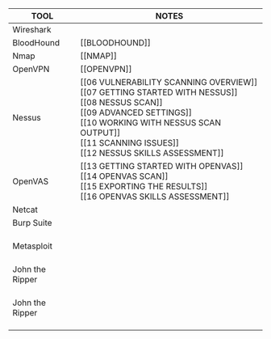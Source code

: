 | TOOL                    | NOTES                                                                                                                                                                                                                                 |
| ----------------------- | ------------------------------------------------------------------------------------------------------------------------------------------------------------------------------------------------------------------------------------- |
| Wireshark               |                                                                                                                                                                                                                                       |
| BloodHound              | [[BLOODHOUND]]                                                                                                                                                                                                                        |
| Nmap                    | [[NMAP]]                                                                                                                                                                                                                              |
| OpenVPN                 | [[OPENVPN]]                                                                                                                                                                                                                           |
| Nessus                  | [[06 VULNERABILITY SCANNING OVERVIEW]]<br>[[07 GETTING STARTED WITH NESSUS]]<br>[[08 NESSUS SCAN]]<br>[[09 ADVANCED SETTINGS]]<br>[[10 WORKING WITH NESSUS SCAN OUTPUT]]<br>[[11 SCANNING ISSUES]]<br>[[12 NESSUS SKILLS ASSESSMENT]] |
| OpenVAS                 | [[13 GETTING STARTED WITH OPENVAS]]<br>[[14 OPENVAS SCAN]]<br>[[15 EXPORTING THE RESULTS]]<br>[[16 OPENVAS SKILLS ASSESSMENT]]                                                                                                        |
| Netcat                  |                                                                                                                                                                                                                                       |
| Burp Suite<br><br>      |                                                                                                                                                                                                                                       |
| Metasploit<br><br>      |                                                                                                                                                                                                                                       |
| John the Ripper<br><br> |                                                                                                                                                                                                                                       |
| John the Ripper<br><br> |                                                                                                                                                                                                                                       |

